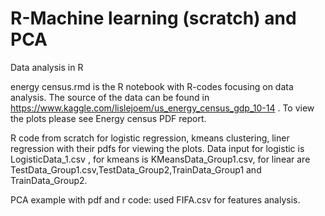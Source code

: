 # R-Machine learning (scratch) and PCA
Data analysis in R

energy census.rmd is the R notebook with R-codes focusing on data analysis. The source of the data can be found in https://www.kaggle.com/lislejoem/us_energy_census_gdp_10-14 . To view the plots please see Energy census PDF report.

R code from scratch for logistic regression, kmeans clustering, liner regression with their pdfs for viewing the plots. Data input for logistic is LogisticData_1.csv , for kmeans is KMeansData_Group1.csv, for linear are TestData_Group1.csv,TestData_Group2,TrainData_Group1 and TrainData_Group2.

PCA example with pdf and r code: used FIFA.csv for features analysis.
